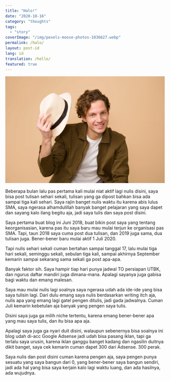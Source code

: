 ```yaml
---
title: "Halo!"
date: "2020-10-16"
category: "thoughts"
tags:
  - "story"
coverImage: "/img/pexels-moose-photos-1036627.webp"
permalink: /halo/
layout: post-id
lang: id
translation: /hello/
featured: true
---
```


![](/img/pexels-moose-photos-1036627.webp)

Beberapa bulan lalu pas pertama kali mulai niat aktif lagi nulis disini, saya bisa post tulisan sehari sekali, tulisan yang ga dipost bahkan bisa ada sampai tiga kali sehari. Saya rajin banget nulis waktu itu karena abis lulus SMA, saya ngerasa alhamdulillah banyak banget pelajaran yang saya dapet dan sayang kalo ilang begitu aja, jadi saya tulis dan saya post disini.

Saya pertama buat blog ini Juni 2018, buat bikin post saya yang tentang keorganisasian, karena pas itu saya baru mau mulai terjun ke organisasi pas SMA. Tapi, taun 2018 saya cuma post dua tulisan, dan 2019 juga sama, dua tulisan juga. Bener-bener baru mulai aktif 1 Juli 2020.

Tapi nulis sehari sekali cuman bertahan sampai tanggal 17, lalu mulai tiga hari sekali, seminggu sekali, sebulan tiga kali, sampai akhirnya September kemarin sampai sekarang sama sekali ga post apa-apa.

Banyak faktor sih. Saya hampir tiap hari punya jadwal TO persiapan UTBK, dan ngurus daftar mandiri juga dimana-mana. Apalagi sayanya juga gabisa bagi waktu dan emang malesan.

Saya mau mulai nulis lagi soalnya saya ngerasa udah ada ide-ide yang bisa saya tulisin lagi. Dari dulu emang saya nulis berdasarkan writing itch aja, nulis apa yang emang lagi gatel pengen ditulis, jadi gada jadwalnya. Cuman Juli kemarin kebetulan aja banyak yang pengen saya tulis.

Disini saya juga ga milih niche tertentu, karena emang bener-bener apa yang mau saya tulis, dan itu bisa apa aja.

Apalagi saya juga ga nyari duit disini, walaupun sebenernya bisa soalnya ini blog udah di-acc Google Adsense jadi udah bisa pasang iklan, tapi ga terlalu saya urusin, karena iklan ganggu banget kadang dan ngasilin duitnya dikit banget, saya cek kemarin cuman dapet 300 dari Adsense. 300 perak.

Saya nulis dan post disini cuman karena pengen aja, saya pengen punya sesuatu yang saya bangun dari 0, yang bener-bener saya bangun sendiri, jadi ada hal yang bisa saya kerjain kalo lagi waktu luang, dan ada hasilnya, ada wujudnya.
